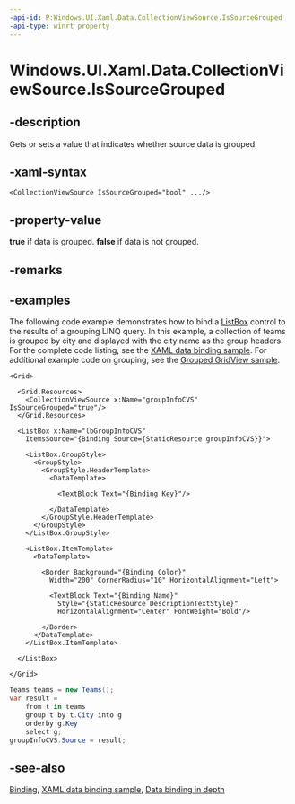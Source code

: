 ```yaml
---
-api-id: P:Windows.UI.Xaml.Data.CollectionViewSource.IsSourceGrouped
-api-type: winrt property
---
```


<!-- Property syntax
public bool IsSourceGrouped { get;  set; }
-->

# Windows.UI.Xaml.Data.CollectionViewSource.IsSourceGrouped

## -description
Gets or sets a value that indicates whether source data is grouped.



## -xaml-syntax
```xaml
<CollectionViewSource IsSourceGrouped="bool" .../>
```


## -property-value
**true** if data is grouped. **false** if data is not grouped.

## -remarks

## -examples
The following code example demonstrates how to bind a [ListBox](../windows.ui.xaml.controls/listbox.md) control to the results of a grouping LINQ query. In this example, a collection of teams is grouped by city and displayed with the city name as the group headers. For the complete code listing, see the [XAML data binding sample](https://github.com/Microsoft/Windows-universal-samples/tree/master/Samples/XamlBind). For additional example code on grouping, see the [Grouped GridView sample](/samples/browse/).

```xaml
<Grid>

  <Grid.Resources>
    <CollectionViewSource x:Name="groupInfoCVS" IsSourceGrouped="true"/>
  </Grid.Resources>

  <ListBox x:Name="lbGroupInfoCVS" 
    ItemsSource="{Binding Source={StaticResource groupInfoCVS}}">

    <ListBox.GroupStyle>
      <GroupStyle>
        <GroupStyle.HeaderTemplate>
          <DataTemplate>

            <TextBlock Text="{Binding Key}"/>

          </DataTemplate>
        </GroupStyle.HeaderTemplate>
      </GroupStyle>
    </ListBox.GroupStyle>

    <ListBox.ItemTemplate>
      <DataTemplate>

        <Border Background="{Binding Color}" 
          Width="200" CornerRadius="10" HorizontalAlignment="Left">

          <TextBlock Text="{Binding Name}" 
            Style="{StaticResource DescriptionTextStyle}" 
            HorizontalAlignment="Center" FontWeight="Bold"/>

        </Border>
      </DataTemplate>
    </ListBox.ItemTemplate>

  </ListBox>

</Grid>

```

```csharp
Teams teams = new Teams();
var result = 
    from t in teams 
    group t by t.City into g 
    orderby g.Key 
    select g;
groupInfoCVS.Source = result;

```



## -see-also
[Binding](binding.md), [XAML data binding sample](https://github.com/Microsoft/Windows-universal-samples/tree/master/Samples/XamlBind), [Data binding in depth](/windows/uwp/data-binding/data-binding-in-depth)
